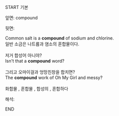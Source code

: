 START
기본

앞면:
compound


뒷면:
<div>Common salt is a <strong>compound</strong> of sodium and chlorine. </div><div><div>일반 소금은 나트륨과 염소의 혼합물이다.</div></div><div><br></div><div><div><div>저거 합성어 아니야?</div></div><div><div>Isn't that a <strong>compound</strong> word?</div></div></div><div><br></div><div><div><div>그리고 오마이걸과 엉망친창을 합치면?</div></div><div><div>The <strong>compound</strong> work of Oh My Girl and messy?</div></div></div><div><br></div><div>화합물 , 혼합물 , 합성의 , 혼합하다</div>


해석:

END